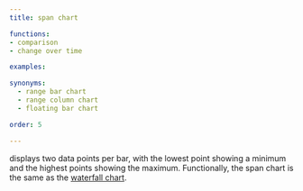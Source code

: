 ```yaml
---
title: span chart

functions:
- comparison
- change over time

examples:

synonyms:
  - range bar chart
  - range column chart
  - floating bar chart

order: 5

---
```


displays two data points per bar, with the lowest point showing a minimum and the highest points showing the maximum. Functionally, the span chart is the same as the [waterfall chart](/waterfall-chart).

<!--more-->

